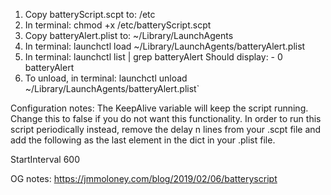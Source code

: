 1) Copy batteryScript.scpt to: /etc
2) In terminal: chmod +x /etc/batteryScript.scpt
3) Copy batteryAlert.plist to: ~/Library/LaunchAgents
4) In terminal: launchctl load ~/Library/LaunchAgents/batteryAlert.plist
5) In terminal: launchctl list | grep batteryAlert
   Should display: -    0     batteryAlert
6) To unload, in terminal: launchctl unload ~/Library/LaunchAgents/batteryAlert.plist`

Configuration notes:
The KeepAlive variable will keep the script running. Change this to false if you do not want this functionality.
In order to run this script periodically instead, remove the delay n lines from your .scpt file and add the following as the last element in the dict in your .plist file.

  <key>StartInterval</key>
  <integer>600</integer>

OG notes:
https://jmmoloney.com/blog/2019/02/06/batteryscript
